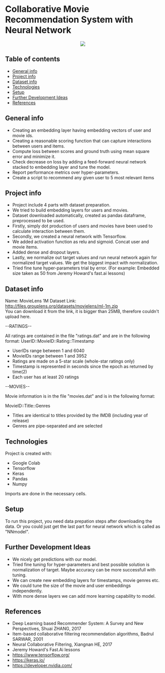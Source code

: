# Collaborative Movie Recommendation System with Neural Network

<p align="center">
	<img src=" https://miro.medium.com/max/1000/1*x8gTiprhLs7zflmEn1UjAQ.png " /> 

</p>

## Table of contents
* [General info](#general-info)
* [Project info](#project-info)
* [Dataset info](#dataset-info)
* [Technologies](#technologies)
* [Setup](#setup)
* [Further Development Ideas](#further-development-ideas)
* [References](references)

## General info
* Creating an embedding layer having embedding vectors of user and movie ids.
* Creating a reasonable scoring function that can capture interactions between users and items.
* Compute loss between scores and ground truth using mean square error and minimize it.
* Check decrease on loss by adding a feed-forward neural network stacked to embedding layer and tune the model.
* Report performance metrics over hyper-parameters.
* Create a script to recommend any given user to 5 most relevant items

## Project info
* Project include 4 parts with dataset preparation.
* We tried to build embedding layers for users and movies.
* Dataset downloaded automatically, created as pandas dataframe, preprocessed to be used. 
* Firstly, simply dot production of users and movies have been used to calculate interaction between them.
* Secondly, we created a neural network with Tensorflow.
* We added activation function as relu and sigmoid. Concat user and movie items.
* Added dense and dropout layers.
* Lastly, we normalize out target values and run neural network again for normalized target values. We get the biggest impact with normalization.
* Tried fine tune hyper-parameters trial by error. (For example: Embedded size taken as 50 from Jeremy Howard's fast.ai lessons)

## Dataset info
Name: MovieLens 1M Dataset 
Link: http://files.grouplens.org/datasets/movielens/ml-1m.zip  
You can download it from the link, it is bigger than 25MB, therefore couldn't upload here.

--RATINGS--

All ratings are contained in the file "ratings.dat" and are in the
following format:
UserID::MovieID::Rating::Timestamp

- UserIDs range between 1 and 6040 
- MovieIDs range between 1 and 3952
- Ratings are made on a 5-star scale (whole-star ratings only)
- Timestamp is represented in seconds since the epoch as returned by time(2)
- Each user has at least 20 ratings

--MOVIES--

Movie information is in the file "movies.dat" and is in the following
format:

MovieID::Title::Genres

- Titles are identical to titles provided by the IMDB (including
year of release)
- Genres are pipe-separated and are selected 


## Technologies
Project is created with:
* Google Colab
* Tensorflow
* Keras
* Pandas
* Numpy 

Imports are done in the necessary cells.

## Setup
To run this project, you need data prepation steps after downloading the data. Or you could just get the last part for neural network which is called as "NNmodel". 

## Further Development Ideas
* We nicely get predictions with our model.
* Tried fine tuning for hyper-parameters and best possible solution is normalization of target. Maybe accuracy can be more successfull with tuning.
* We can create new embedding layers for timestamps, movie genres etc. 
* We could tune the size of the movie and user embeddings independently.
* With more dense layers we can add more learning capability to model.

## References
* Deep Learning based Recommender System: A Survey and New Perspectives, Shuai ZHANG, 2017
* Item-based collaborative filtering recommendation algorithms, Badrul SARWAR, 2001
* Neural Collaborative Filtering, Xiangnan HE, 2017
* Jeremy Howard's Fast.Ai lessons
* https://www.tensorflow.org/
* https://keras.io/
* https://developer.nvidia.com/

